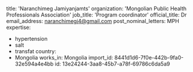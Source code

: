 title: 'Naranchimeg Jamiyanjamts'
organization: 'Mongolian Public Health Professionals Association'
job_title: 'Program coordinator'
official_title: Dr
email_address: naranchimegj4@gmail.com
post_nominal_letters: MPH
expertise:
  - hypertension
  - salt
  - transfat
country:
  - Mongolia
works_in: Mongolia
import_id: 8441d1d6-7f0e-442b-9fa0-32e594a4e4bb
id: 13e24244-3aa8-45b7-a78f-69786c6da5a9
